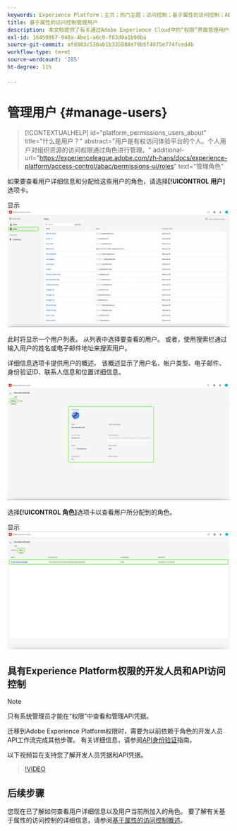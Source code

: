 ```yaml
---
keywords: Experience Platform；主页；热门主题；访问控制；基于属性的访问控制；ABAC
title: 基于属性的访问控制管理用户
description: 本文档提供了有关通过Adobe Experience Cloud中的“权限”界面管理用户和用户组的信息
exl-id: 16450867-040a-4be1-a6c0-f03d0a1b90ba
source-git-commit: afd883c530ab1b335888e79b5f4075e774fced4b
workflow-type: tm+mt
source-wordcount: '285'
ht-degree: 11%

---
```


# 管理用户 {#manage-users}

>[!CONTEXTUALHELP]
>id="platform_permissions_users_about"
>title="什么是用户？"
>abstract="用户是有权访问体验平台的个人。个人用户对组织资源的访问权限通过角色进行管理。"
>additional-url="https://experienceleague.adobe.com/zh-hans/docs/experience-platform/access-control/abac/permissions-ui/roles" text="管理角色"

如果要查看用户详细信息和分配给这些用户的角色，请选择&#x200B;**[!UICONTROL 用户]**&#x200B;选项卡。

显示![突出显示[!UICONTROL 用户]选项卡的用户页面。](../../images/flac-ui/flac-users-tab.png)

此时将显示一个用户列表。 从列表中选择要查看的用户。 或者，使用搜索栏通过输入用户的姓名或电子邮件地址来搜索用户。

详细信息选项卡提供用户的概述。 该概述显示了用户名、帐户类型、电子邮件、身份验证ID、联系人信息和位置详细信息。

![包含[!UICONTROL 详细信息]选项卡的用户详细信息页面，且用户配置文件突出显示。](../../images/flac-ui/flac-users-details.png)

选择&#x200B;**[!UICONTROL 角色]**&#x200B;选项卡以查看用户所分配到的角色。

显示![角色页面，其中突出显示[!UICONTROL 角色]选项卡和角色。](../../images/flac-ui/flac-users-roles.png)

## 具有Experience Platform权限的开发人员和API访问控制

>[!NOTE]
>
>只有系统管理员才能在“权限”中查看和管理API凭据。

迁移到Adobe Experience Platform权限时，需要为以前依赖于角色的开发人员API工作流完成其他步骤。 有关详细信息，请参阅[API身份验证](../../../landing/api-authentication.md)指南。

以下视频旨在支持您了解开发人员凭据和API凭据。

>[!VIDEO](https://video.tv.adobe.com/v/3426407/?learn=on)

## 后续步骤

您现在已了解如何查看用户详细信息以及用户当前所加入的角色。 要了解有关基于属性的访问控制的详细信息，请参阅[基于属性的访问控制概述](../overview.md)。
